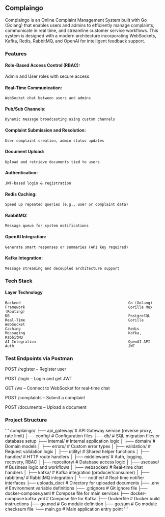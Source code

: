 ## Complaingo
Complaingo is an Online Complaint Management System built with Go (Golang) that enables users and admins to efficiently manage complaints, communicate in real time, and streamline customer service workflows. This system is designed with a modern architecture incorporating WebSockets, Kafka, Redis, RabbitMQ, and OpenAI for intelligent feedback support.

### Features
#### Role-Based Access Control (RBAC): 
   Admin and User roles with secure access
#### Real-Time Communication: 
    WebSocket chat between users and admins
#### Pub/Sub Channels: 
    Dynamic message broadcasting using custom channels
#### Complaint Submission and Resolution: 
    User complaint creation, admin status updates
#### Document Upload: 
    Upload and retrieve documents tied to users
#### Authentication: 
    JWT-based login & registration
#### Redis Caching: 
    Speed up repeated queries (e.g., user or complaint data)
#### RabbitMQ: 
    Message queue for system notifications
#### OpenAI Integration: 
    Generate smart responses or summaries (API key required)
#### Kafka Integration: 
    Message streaming and decoupled architecture support

### Tech Stack

#### Layer                                                   Technology

    Backend                                                 Go (Golang)
    Framework                                               Gorilla Mux (Routing)
    DB                                                      PostgreSQL
    Real-Time                                               Gorilla WebSocket   
    Caching                                                 Redis
    Messaging                                               Kafka, RabbitMQ
    AI Integration                                          OpenAI API
    Auth                                                    JWT

### Test Endpoints via Postman
POST /register – Register user

POST /login – Login and get JWT

GET /ws – Connect to WebSocket for real-time chat

POST /complaints – Submit a complaint

POST /documents – Upload a document

### Project Structure
'''
complaingo/
├── api_gateway/        # API Gateway service (reverse proxy, rate limit)
├── config/             # Configuration files
├── db/                 # SQL migration files or database setup
├── internal/           # Internal application logic
│   ├── domain/         # Domain models
│   ├── errors/         # Custom error types
│   ├── validation/     # Request validation logic
│   ├── utility/        # Shared helper functions
│   ├── handler/        # HTTP route handlers
│   ├── middleware/     # Auth, logging, recovery, RBAC
│   ├── repository/     # Database access logic
│   ├── usecase/        # Business logic and workflows
│   ├── websocket/      # Real-time chat handlers
│   ├── kafka/          # Kafka integration (producer/consumer)
│   ├── rabbitmq/       # RabbitMQ integration
│   └── notifier/       # Real-time notifier interfaces
├── uploads_doc/        # Directory for uploaded documents
├── .env                # Environment variable definitions
├── .gitignore          # Git ignore file
├── docker-compose.yaml            # Compose file for main services
├── docker-compose.kafka.yml       # Compose file for Kafka
├── Dockerfile          # Docker build instructions
├── go.mod              # Go module definition
├── go.sum              # Go module checksum file
└── main.go             # Main application entry point
'''